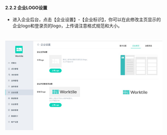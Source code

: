 #### 2.2.2 企业LOGO设置
* 进入企业后台，点击【企业设置】-【企业标识】，你可以在此修改主页显示的企业logo和登录页的logo，上传请注意格式规范和大小。

# ![](/assets/5.2企业logo设置.jpg)